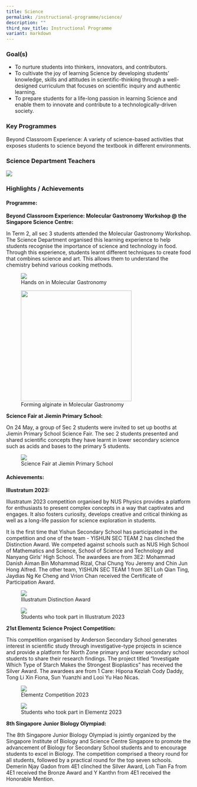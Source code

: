 ```yaml
---
title: Science
permalink: /instructional-programme/science/
description: ""
third_nav_title: Instructional Programme
variant: markdown
---
```

### Goal(s)

* To nurture students into thinkers, innovators, and contributors.
* To cultivate the joy of learning Science by developing students’ knowledge, skills and attitudes in scientific-thinking through a well-designed curriculum that focuses on scientific inquiry and authentic learning.
* To prepare students for a life-long passion in learning Science and enable them to innovate and contribute to a technologically-driven society.


### Key Programmes

Beyond Classroom Experience: A variety of science-based activities that exposes students to science beyond the textbook in different environments.

### Science Department Teachers

![](/images/IP/Science/Science_1509.jpg)

### Highlights / Achievements

#### Programme: 

**Beyond Classroom Experience: Molecular Gastronomy Workshop @ the Singapore Science Centre:**

In Term 2, all sec 3 students attended the Molecular Gastronomy Workshop. The Science Department organised this learning experience to help students recognise the importance of science and technology in food. Through this experience, students learnt different techniques to create food that combines science and art. This allows them to understand the chemistry behind various cooking methods.

<figure><img src="/images/IP/Science/2023/photo%201_%20hands%20on%20in%20molecular%20gastronomy.jpg"><figcaption>Hands on in Molecular Gastronomy</figcaption></figure>

<figure><img style="width:300px" src="/images/IP/Science/2023/photo%202_%20forming%20alginate%20at%20molecular%20gastronomy.jpeg"><figcaption>Forming alginate in Molecular Gastronomy</figcaption></figure>

**Science Fair at Jiemin Primary School:**

On 24 May, a group of Sec 2 students were invited to set up booths at Jiemin Primary School Science Fair. The sec 2 students presented and shared scientific concepts they have learnt in lower secondary science such as acids and bases to the primary 5 students.

<figure><img src="/images/IP/Science/2023/photo%203_%20science%20fair%20at%20jiemin%20primary%20school.jpeg"><figcaption>Science Fair at Jiemin Primary School </figcaption></figure>

#### Achievements: 

**Illustratum 2023:**

Illustratum 2023 competition organised by NUS Physics provides a platform for enthusiasts to present complex concepts in a way that captivates and engages. It also fosters curiosity, develops creative and critical thinking as well as a long-life passion for science exploration in students. 

It is the first time that Yishun Secondary School has participated in the competition and one of the team - YISHUN SEC TEAM 2 has clinched the Distinction Award. We competed against schools such as NUS High School of Mathematics and Science, School of Science and Technology and Nanyang Girls’ High School. The awardees are from 3E2: Mohammad Danish Aiman Bin Mohammad Rizal, Chai Chung You Jeremy and Chin Jun Hong Alfred. The other team, YISHUN SEC TEAM 1 from 3E1 Loh Qian Ting, Jaydias Ng Ke Cheng and Vrion Chan received the Certificate of Participation Award.

<figure><img src="/images/IP/Science/2023/photo%204_%20illustratum%20distinction%20award.jpg"><figcaption>Illustratum Distinction Award</figcaption></figure>

<figure><img src="/images/IP/Science/2023/photo%205_%20students%20who%20took%20part%20in%20illustratum%202023.jpg"><figcaption>Students who took part in Illustratum 2023</figcaption></figure>

**21st Elementz Science Project Competition:**

This competition organised by Anderson Secondary School generates interest in scientific study through investigative-type projects in science and provide a platform for North Zone primary and lower secondary school students to share their research findings. The project titled “Investigate Which Type of Starch Makes the Strongest Bioplastics” has received the Silver Award. The awardees are from 1 Care: Hipona Keziah Cody Daddy, Tong Li Xin Fiona, Sun Yuanzhi and Looi Yu Hao Nicas. 

<figure><img src="/images/IP/Science/2023/photo%206_%20elementz%20competition%202023.jpeg"><figcaption>Elementz Competition 2023</figcaption></figure>

<figure><img src="/images/IP/Science/2023/photo%207_%20students%20who%20took%20part%20in%20elementz%20competition.jpeg"><figcaption>Students who took part in Elementz 2023</figcaption></figure>


**8th Singapore Junior Biology Olympiad:**

The 8th Singapore Junior Biology Olympiad is jointly organized by the Singapore Institute of Biology and Science Centre Singapore to promote the advancement of Biology for Secondary School students and to encourage students to excel in Biology. The competition comprised a theory round for all students, followed by a practical round for the top seven schools. Demerin Njay Gadon from 4E1 clinched the Silver Award, Loh Tian Fa from 4E1 received the Bronze Award and Y Kanthn from 4E1 received the Honorable Mention.